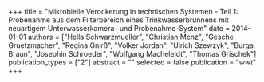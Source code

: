 +++
title = "Mikrobielle Verockerung in technischen Systemen - Teil 1: Probenahme aus dem Filterbereich eines Trinkwasserbrunnens mit neuartigem Unterwasserkamera- und Probenahme-System"
date = 2014-01-01
authors = ["Hella Schwarzmueller", "Christian Menz", "Gesche Gruetzmacher", "Regina Gnirß", "Volker Jordan", "Ulrich Szewzyk", "Burga Braun", "Josephin Schroeder", "Wolfgang Macheleidt", "Thomas Grischek"]
publication_types = ["2"]
abstract = ""
selected = false
publication = "*wwt*"
+++

